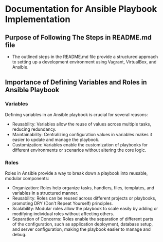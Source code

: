 # Documentation for Ansible Playbook Implementation
## Purpose of Following The Steps in README.md file 

- The outlined steps in the README.md file provide a structured approach to setting up a development environment using Vagrant, VirtualBox, and Ansible.

## Importance of Defining Variables and Roles in Ansible Playbook
###  Variables

Defining variables in an Ansible playbook is crucial for several reasons:

- Reusability: Variables allow the reuse of values across multiple tasks, reducing redundancy.
- Maintainability: Centralizing configuration values in variables makes it easier to update and manage the playbook.
- Customization: Variables enable the customization of playbooks for different environments or scenarios without altering the core logic.

### Roles

Roles in Ansible provide a way to break down a playbook into reusable, modular components:

- Organization: Roles help organize tasks, handlers, files, templates, and variables in a structured manner.
- Reusability: Roles can be reused across different projects or playbooks, promoting DRY (Don't Repeat Yourself) principles.
- Scalability: Modular roles allow the playbook to scale easily by adding or modifying individual roles without affecting others.
- Separation of Concerns: Roles enable the separation of different parts of the configuration, such as application deployment, database setup, and server configuration, making the playbook easier to manage and debug.